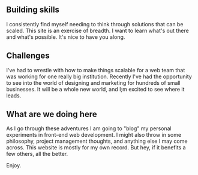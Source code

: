 ## Building skills

I consistently find myself needing to think through solutions that can be scaled. This site is an exercise of breadth. I want to learn what's out there and what's possible. It's nice to have you along.

## Challenges

I've had to wrestle with how to make things scalable for a web team that was working for one really big institution. Recently I've had the opportunity to see into the world of designing and marketing for hundreds of small businesses. It will be a whole new world, and I;m excited to see where it leads.

## What are we doing here

As I go through these adventures I am going to "blog" my personal experiments in front-end web development. I might also throw in some philosophy, project management thoughts, and anything else I may come across. This website is mostly for my own record. But hey, if it benefits a few others, all the better.

Enjoy.
